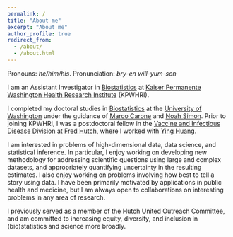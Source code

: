 ```yaml
---
permalink: /
title: "About me"
excerpt: "About me"
author_profile: true
redirect_from:
  - /about/
  - /about.html
---
```


Pronouns: _he/him/his_. Pronunciation: _bry-en will-yum-son_

I am an Assistant Investigator in [Biostatistics](https://www.kpwashingtonresearch.org/our-research/research-areas/biostatistics) at [Kaiser Permanente Washington Health Research Institute](https://www.kpwashingtonresearch.org/) (KPWHRI).

I completed my doctoral studies in
[Biostatistics](https://www.biostat.washington.edu/) at the [University
of Washington](https://www.washington.edu/) under the guidance of [Marco
Carone](http://faculty.washington.edu/mcarone/about.html) and [Noah
Simon](http://faculty.washington.edu/nrsimon/). Prior to joining KPWHRI, I was a postdoctoral fellow in the [Vaccine and Infectious Disease
Division](https://www.fredhutch.org/en/research/divisions/vaccine-infectious-disease-division.html)
at [Fred Hutch](https://www.fredhutch.org/en.html), where I worked with
[Ying
Huang](https://www.fredhutch.org/en/faculty-lab-directory/huang-ying.html).

I am interested in problems of high-dimensional data, data science, and statistical inference. In particular, I enjoy working on developing new methodology for addressing scientific questions using large and complex datasets, and appropriately quantifying uncertainty in the resulting estimates. I also enjoy working on problems involving how best to tell a story using data. I have been primarily motivated by applications in public health and medicine, but I am always open to collaborations on interesting problems in any area of research.

I previously served as a member of the Hutch United Outreach Committee, and am committed to increasing equity, diversity, and inclusion in (bio)statistics and science more broadly.

